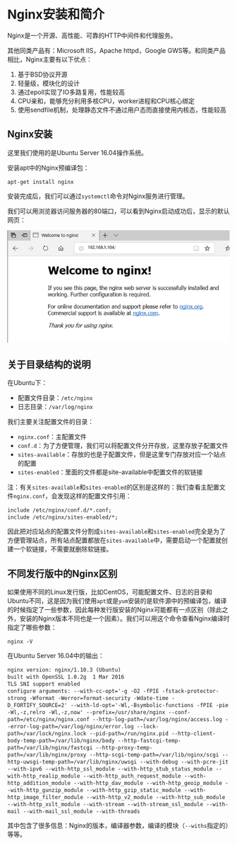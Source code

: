 # Nginx安装和简介

Nginx是一个开源、高性能、可靠的HTTP中间件和代理服务。

其他同类产品有：Microsoft IIS，Apache httpd，Google GWS等。和同类产品相比，Nginx主要有以下优点：

1. 基于BSD协议开源
2. 轻量级，模块化的设计
3. 通过epoll实现了IO多路复用，性能较高
4. CPU亲和，能够充分利用多核CPU，worker进程和CPU核心绑定
5. 使用sendfile机制，处理静态文件不通过用户态而直接使用内核态，性能较高

## Nginx安装

这里我们使用的是Ubuntu Server 16.04操作系统。

安装apt中的Nginx预编译包：
```
apt-get install nginx
```

安装完成后，我们可以通过`systemctl`命令对Nginx服务进行管理。

我们可以用浏览器访问服务器的80端口，可以看到Nginx启动成功后，显示的默认网页：

![](res/1.png)

## 关于目录结构的说明

在Ubuntu下：

* 配置文件目录：`/etc/nginx`
* 日志目录：`/var/log/nginx`

我们主要关注配置文件的目录：


* `nginx.conf`：主配置文件
* `conf.d`：为了方便管理，我们可以将配置文件分开存放，这里存放子配置文件
* `sites-available`：存放的也是子配置文件，但是这里专门存放对应一个站点的配置
* `sites-enabled`：里面的文件都是site-available中配置文件的软链接

注：有关`sites-available`和`sites-enabled`的区别是这样的：我们查看主配置文件`nginx.conf`，会发现这样的配置文件引用：
```
include /etc/nginx/conf.d/*.conf;
include /etc/nginx/sites-enabled/*;
```

因此把对应站点的配置文件分割成`sites-available`和`sites-enabled`完全是为了方便管理站点，所有站点配置都放在`sites-available`中，需要启动一个配置就创建一个软链接，不需要就删除软链接。

## 不同发行版中的Nginx区别

如果使用不同的Linux发行版，比如CentOS，可能配置文件、日志的目录和Ubuntu不同，这是因为我们使用`apt`或是`yum`安装的是软件源中的预编译包，编译的时候指定了一些参数，因此每种发行版安装的Nginx可能都有一点区别（除此之外，安装的Nginx版本不同也是一个因素）。我们可以用这个命令查看Nginx编译时指定了哪些参数：

```
nginx -V
```

在Ubuntu Server 16.04中的输出：
```
nginx version: nginx/1.10.3 (Ubuntu)
built with OpenSSL 1.0.2g  1 Mar 2016
TLS SNI support enabled
configure arguments: --with-cc-opt='-g -O2 -fPIE -fstack-protector-strong -Wformat -Werror=format-security -Wdate-time -D_FORTIFY_SOURCE=2' --with-ld-opt='-Wl,-Bsymbolic-functions -fPIE -pie -Wl,-z,relro -Wl,-z,now' --prefix=/usr/share/nginx --conf-path=/etc/nginx/nginx.conf --http-log-path=/var/log/nginx/access.log --error-log-path=/var/log/nginx/error.log --lock-path=/var/lock/nginx.lock --pid-path=/run/nginx.pid --http-client-body-temp-path=/var/lib/nginx/body --http-fastcgi-temp-path=/var/lib/nginx/fastcgi --http-proxy-temp-path=/var/lib/nginx/proxy --http-scgi-temp-path=/var/lib/nginx/scgi --http-uwsgi-temp-path=/var/lib/nginx/uwsgi --with-debug --with-pcre-jit --with-ipv6 --with-http_ssl_module --with-http_stub_status_module --with-http_realip_module --with-http_auth_request_module --with-http_addition_module --with-http_dav_module --with-http_geoip_module --with-http_gunzip_module --with-http_gzip_static_module --with-http_image_filter_module --with-http_v2_module --with-http_sub_module --with-http_xslt_module --with-stream --with-stream_ssl_module --with-mail --with-mail_ssl_module --with-threads
```

其中包含了很多信息：Nginx的版本，编译器参数，编译的模块（`--withs`指定的）等等。
